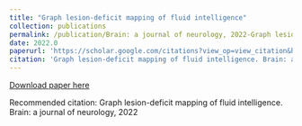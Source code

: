 ```yaml
---
title: "Graph lesion-deficit mapping of fluid intelligence"
collection: publications
permalink: /publication/Brain: a journal of neurology, 2022-Graph lesion-deficit mapping of fluid intelligence
date: 2022.0
paperurl: 'https://scholar.google.com/citations?view_op=view_citation&hl=en&user=CVvowJAAAAAJ&pagesize=100&citation_for_view=CVvowJAAAAAJ:ldfaerwXgEUC'
citation: 'Graph lesion-deficit mapping of fluid intelligence. Brain: a journal of neurology, 2022'
---
```

[Download paper here](https://scholar.google.com/citations?view_op=view_citation&hl=en&user=CVvowJAAAAAJ&pagesize=100&citation_for_view=CVvowJAAAAAJ:ldfaerwXgEUC)

Recommended citation: Graph lesion-deficit mapping of fluid intelligence. Brain: a journal of neurology, 2022